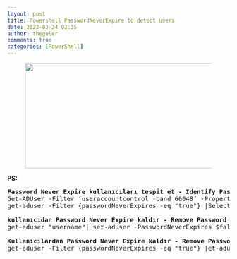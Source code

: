 ```yaml
---
layout: post
title: Powershell PasswordNeverExpire to detect users
date: 2022-03-24 02:35
author: theguler
comments: true
categories: [PowerShell]
---
```

<!-- wp:image {"id":333,"width":426,"height":239,"sizeSlug":"large","linkDestination":"none"} -->
<figure class="wp-block-image size-large is-resized"><img src="https://farukguler.com/assets/post_images/powershell-4-sdn.jpg?w=1024" alt="" class="wp-image-333" width="426" height="239" /></figure>
<!-- /wp:image -->

<!-- wp:paragraph -->
<p><strong>PS:</strong></p>
<!-- /wp:paragraph -->

<!-- wp:preformatted -->
<pre class="wp-block-preformatted"><strong>Password Never Expire kullanıcıları tespit et - Identify Password Never Expire users</strong>
Get-ADUser -Filter ‘useraccountcontrol -band 66048’ -Properties useraccountcontrol
get-aduser -Filter {passwordNeverExpires -eq "true"} |Select-Object name

<strong>kullanıcıdan Password Never Expire kaldır - Remove Password Never Expire from user</strong>
get-aduser "username"| set-aduser -PasswordNeverExpires $false

<strong>Kullanıcılardan Password Never Expire kaldır - Remove Password Never Expire from all users</strong>
get-aduser -Filter {passwordNeverExpires -eq "true"} |et-aduser -PasswordNeverExpires $false</pre>
<!-- /wp:preformatted -->
